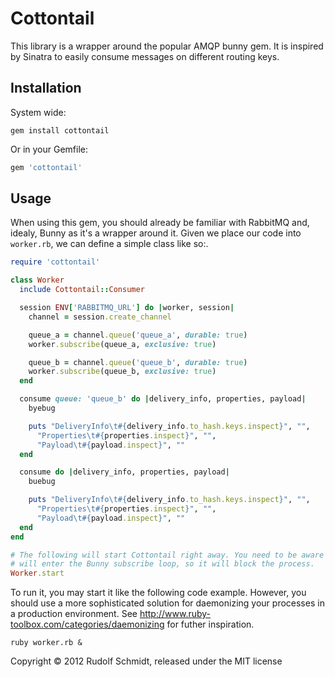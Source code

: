 # Cottontail

This library is a wrapper around the popular AMQP bunny gem. It is inspired by Sinatra to easily consume messages on different routing keys.

## Installation

System wide:

```console
gem install cottontail
```

Or in your Gemfile:

```ruby
gem 'cottontail'
```

## Usage

When using this gem, you should already be familiar with RabbitMQ and, idealy, Bunny as it's a wrapper around it. Given we place our code into `worker.rb`, we can define a simple class like so:.

```ruby
require 'cottontail'

class Worker
  include Cottontail::Consumer

  session ENV['RABBITMQ_URL'] do |worker, session|
    channel = session.create_channel

    queue_a = channel.queue('queue_a', durable: true)
    worker.subscribe(queue_a, exclusive: true)

    queue_b = channel.queue('queue_b', durable: true)
    worker.subscribe(queue_b, exclusive: true)
  end

  consume queue: 'queue_b' do |delivery_info, properties, payload|
    byebug

    puts "DeliveryInfo\t#{delivery_info.to_hash.keys.inspect}", "",
      "Properties\t#{properties.inspect}", "",
      "Payload\t#{payload.inspect}", ""
  end

  consume do |delivery_info, properties, payload|
    buebug

    puts "DeliveryInfo\t#{delivery_info.to_hash.keys.inspect}", "",
      "Properties\t#{properties.inspect}", "",
      "Payload\t#{payload.inspect}", ""
  end
end

# The following will start Cottontail right away. You need to be aware that it
# will enter the Bunny subscribe loop, so it will block the process.
Worker.start
```

To run it, you may start it like the following code example. However, you should use a more sophisticated solution for daemonizing your processes in a production environment. See http://www.ruby-toolbox.com/categories/daemonizing for futher inspiration.

```console
ruby worker.rb &
```

Copyright &copy; 2012 Rudolf Schmidt, released under the MIT license
